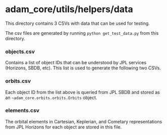 # adam_core/utils/helpers/data

This directory contains 3 CSVs with data that can be used for testing.

The csv files are generated by running `python get_test_data.py` from this directory.

### objects.csv

Contains a list of object IDs that can be understood by JPL services (Horizons, SBDB, etc). This list
is used to generate the following two CSVs.

### orbits.csv

Each object ID from the list above is queried from JPL SBDB and stored as an `~adam_core.orbits.orbits.Orbits` object.

### elements.csv

The orbital elements in Cartesian, Keplerian, and Cometary representations from JPL Horizons for each object are stored
in this file.
